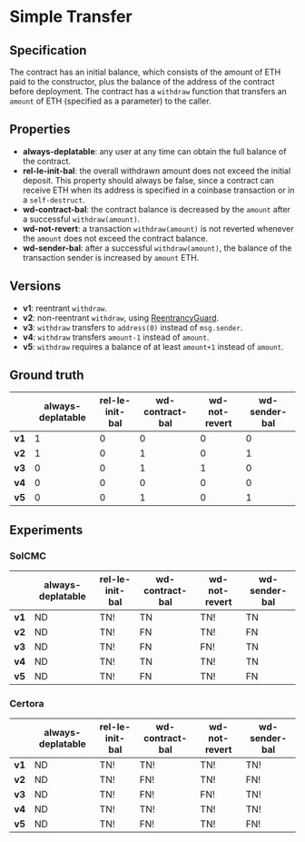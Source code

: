 # Simple Transfer
## Specification
The contract has an initial balance, which consists of the amount of ETH paid to the constructor, plus the balance of the address of the contract before deployment. The contract has a `withdraw` function that transfers an `amount` of ETH (specified as a parameter) to the caller.

## Properties
- **always-deplatable**: any user at any time can obtain the full balance of the contract.
- **rel-le-init-bal**: the overall withdrawn amount does not exceed the initial deposit. This property should always be false, since a contract can receive ETH when its address is specified in a coinbase transaction or in a `self-destruct`.
- **wd-contract-bal**: the contract balance is decreased by the `amount` after a successful `withdraw(amount)`.
- **wd-not-revert**: a transaction `withdraw(amount)` is not reverted whenever the `amount` does not exceed the contract balance.
- **wd-sender-bal**: after a successful `withdraw(amount)`, the balance of the transaction sender is increased by `amount` ETH.

## Versions
- **v1**: reentrant `withdraw`.
- **v2**: non-reentrant `withdraw`, using [ReentrancyGuard](https://github.com/OpenZeppelin/openzeppelin-contracts/blob/v4.8.2/contracts/security/ReentrancyGuard.sol).
- **v3**: `withdraw` transfers to `address(0)` instead of `msg.sender`.
- **v4**: `withdraw` transfers `amount-1` instead of `amount`.
- **v5**: `withdraw` requires a balance of at least `amount+1` instead of `amount`.

## Ground truth
|        | always-deplatable | rel-le-init-bal   | wd-contract-bal   | wd-not-revert     | wd-sender-bal     |
|--------|-------------------|-------------------|-------------------|-------------------|-------------------|
| **v1** | 1                 | 0                 | 0                 | 0                 | 0                 |
| **v2** | 1                 | 0                 | 1                 | 0                 | 1                 |
| **v3** | 0                 | 0                 | 1                 | 1                 | 0                 |
| **v4** | 0                 | 0                 | 0                 | 0                 | 0                 |
| **v5** | 0                 | 0                 | 1                 | 0                 | 1                 |
 

## Experiments

### SolCMC
|        | always-deplatable | rel-le-init-bal   | wd-contract-bal   | wd-not-revert     | wd-sender-bal     |
|--------|-------------------|-------------------|-------------------|-------------------|-------------------|
| **v1** | ND                | TN!               | TN                | TN!               | TN                |
| **v2** | ND                | TN!               | FN                | TN!               | FN                |
| **v3** | ND                | TN!               | FN                | FN!               | TN                |
| **v4** | ND                | TN!               | TN                | TN!               | TN                |
| **v5** | ND                | TN!               | FN                | TN!               | FN                |

### Certora
|        | always-deplatable | rel-le-init-bal   | wd-contract-bal   | wd-not-revert     | wd-sender-bal     |
|--------|-------------------|-------------------|-------------------|-------------------|-------------------|
| **v1** | ND                | TN!               | TN!               | TN!               | TN!               |
| **v2** | ND                | TN!               | FN!               | TN!               | FN!               |
| **v3** | ND                | TN!               | FN!               | FN!               | TN!               |
| **v4** | ND                | TN!               | TN!               | TN!               | TN!               |
| **v5** | ND                | TN!               | FN!               | TN!               | FN!               |
